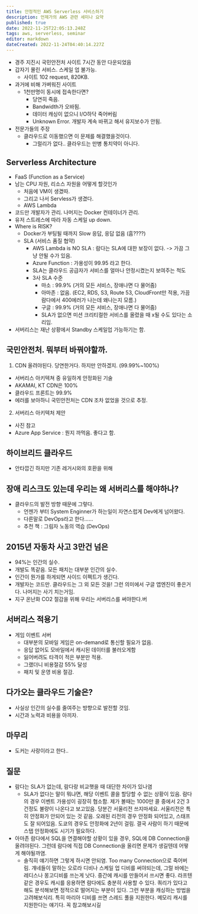 ```yaml
---
title: 안정적인 AWS Serverless 서비스하기
description: 언제가의 AWS 관련 세미나 요약
published: true
date: 2022-11-25T22:05:13.248Z
tags: aws, serverless, seminar
editor: markdown
dateCreated: 2022-11-24T04:40:14.227Z
---
```


- 경주 지진시 국민안전처 사이트 7시간 동안 다운되었음
- 갑자기 몰린 서비스. 스케일 업 불가능.
  - 사이트 102 request, 820KB.
- 과거에 비해 가벼워진 사이트
  - 1천만명이 동시에 접속한다면?
    - 당연히 죽음.
    - Bandwidth가 오바됨.
    - 데이터 캐싱이 없으니 I/O하닥 죽어버림
    - Unknown Error. 개발자 계속 바뀌고 해서 유지보수가 안됨.
- 전문가들의 주장
  - 클라우드로 이동했으면 이 문제를 해결했을것이다.
    - 그럴리가 없다.. 클라우드는 만병 통치약이 아니다.

## Serverless Architecture
- FaaS (Function as a Service)
- 남는 CPU 자원, 리소스 자원을 어떻게 할것인가
  - 처음에 VM이 생겼따.
  - 그리고 나서 Servless가 생겼다.
  - AWS Lambda
- 코드만 개발자가 관리. 나머지는 Docker 컨테이너가 관리.
- 유저 스트레스에 따라 자동 스케일 up down.
- Where is RISK?
  - Docker가 부팅될 때까지 Slow 응답, 응답 없음 (흠????)
  - SLA (서비스 품질 협약)
    - AWS Lambda is NO SLA : 람다는 SLA에 대한 보장이 없다. -> 가끔 그냥 안될 수가 있음.
    - Azure Function : 가용성이 99.95 라고 한다.
    - SLA는 클라우드 공급자가 서비스를 얼마나 안정시켰는지 보여주는 척도
    - 3사 SLA 수준
      - 마소 : 99.9% (거의 모든 서비스, 장애나면 다 물어줌)
      - 아마존 : 없음. (EC2, RDS, S3, Route 53, CloudFront만 적용, 가끔 람다에서 400에러가 나는데 왜나는지 모름.)
      - 구글 : 99.9% (거의 모든 서비스, 장애나면 다 물어줌)
      - SLA가 없으면 미션 크리티컬한 서비스를 올렸을 때 x될 수도 있다는 소리임.
- 서버리스는 재난 상황에서 Standby 스케일업 가능하기는 함.

## 국민안전처. 뭐부터 바꿔야할까.
1. CDN 올려야된다. 당연한거다. 하지만 안하겠지. (99.99%~100%)
  - 서버리스 아키텍쳐 중 유일하게 안정화된 기술
  - AKAMAI, KT CDN은 100%
  - 클라우드 프론트는 99.9%
  - 에러를 보아하니 국민안전처는 CDN 조차 없었을 것으로 추정.
2. 서버리스 아키텍처 제안
  - 사진 참고
  - Azure App Service : 뭔지 까먹음. 좋다고 함.

## 하이브리드 클라우드
- 안타깝긴 하지만 기존 레거시와의 호환을 위해

## 장애 리스크도 있는데 우리는 왜 서버리스를 해야하나?
- 클라우드의 발전 방향 때문에 그렇다.
  - 언젠가 부터 System Enginner가 하는일이 자연스럽게 Dev에게 넘어왔다.
  - 다른말로 DevOps라고 한다......
  - 추천 책 : 그림자 노동의 역습 (DevOps)

## 2015년 자동차 사고 3만건 넘은
- 94%는 인간의 실수.
- 개발도 똑같음. 모든 패치는 대부분 인간의 실수.
- 인간이 뭔가를 하게되면 사이드 이펙트가 생긴다.
- 개발자는 코드만. 클라우드는 그 외 모든 것을! 그런 의미에서 구글 앱엔진이 좋은거다. 나머지는 사기 치는거임.
- 지구 온난화 CO2 절감을 위해 우리는 서버리스를 써야한다.버

## 서버리스 적용기
- 게임 이벤트 서버
  - 대부분의 모바일 게임은 on-demand로 통신할 필요가 없음.
  - 응답 없어도 모바일에서 캐시된 데이터를 불러오게함
  - 잃어버려도 타격이 적은 부분만 적용.
  - 그랬더니 비용절감 55% 달성
  - 패치 및 운영 비용 절감.

## 다가오는 클라우드 기술은?
- 사실상 인간의 실수를 줄여주는 방향으로 발전할 것임.
- 시간과 노력과 비용을 아끼자.

## 마무리
- 도커는 사랑이라고 한다..

## 질문
- 람다는 SLA가 없는데, 람다랑 비교햇을 때 대단한 차이가 있나염
  - SLA가 없다는 말이 뭐냐면, 해당 이벤트 콜을 할당할 수 없는 상황이 있음. 람다의 경우 이벤트 가용성이 굉장히 협소함. 제가 볼때는 1000만 콜 중에서 2건 3건정도 불량이 나온다고 보고있음. 당분간 서울리전 쓰지마세요. 서울리전은 특히 안정화가 안되어 있는 것 같음. 오래된 리전의 경우 안정화 되어있고, 스태프도 잘 되어있음. 도쿄의 경우도 안정화에 2년이 걸림. 결국 사람이 하기 때문에 스탭 안정화에도 시기가 필요하다.
- 아마존 람다에서 SQL을 연결해야할 상황이 있을 경우, SQL에 DB Connection을 올려야된다. 그런데 람다에 직접 DB Connection을 올리면 문제가 생길텐데 어떻게 해야될까염.
  - 솔직히 얘기하면 그렇게 하시면 안되염. Too many Connection으로 죽어버림. 걔네들이 말하는 오로라 디비나 스케일 업 디비를 써야되는데, 그럴 바에는 레디스나 몽고디비를 쓰는게 낫다. 중간에 캐시를 만들어서 쓰시면 좋다. 라프텐 같은 경우도 캐시를 응용하면 람다에도 충분히 사용할 수 있다. 쿼리가 있다고 해도 분석해보면 정적으로 떨어지는 부분이 있다. 그런 부분을 캐싱하는 방법을 고려해보식리. 특히 마리아 디비를 쓰면 스레드 풀을 지원한다. 메모리 캐시를 지원한다는 얘기다. 꼭 참고해보시길
